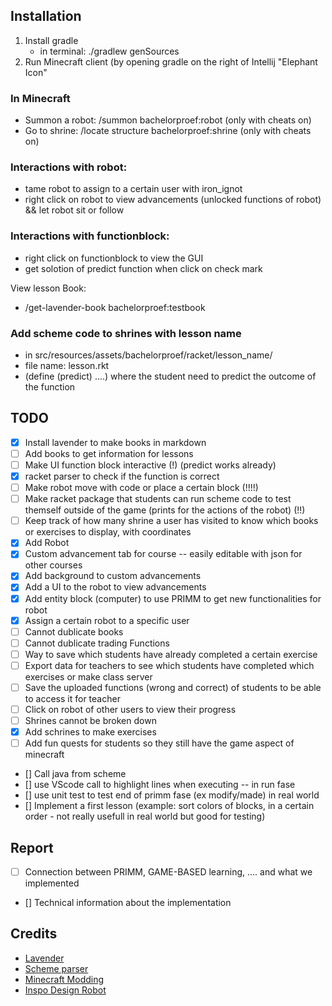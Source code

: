## Installation
1. Install gradle
    - in terminal: ./gradlew genSources
2. Run Minecraft client (by opening gradle on the right of Intellij "Elephant Icon"


### In Minecraft 
- Summon a robot: /summon bachelorproef:robot (only with cheats on)
- Go to shrine: /locate structure bachelorproef:shrine (only with cheats on)



### Interactions with robot: 
- tame robot to assign to a certain user with iron_ignot
- right click on robot to view advancements (unlocked functions of robot) && let robot sit or follow

### Interactions with functionblock:
- right click on functionblock to view the GUI 
- get solotion of predict function when click on check mark 

View lesson Book:
- /get-lavender-book bachelorproef:testbook

### Add scheme code to shrines with lesson name 
- in src/resources/assets/bachelorproef/racket/lesson_name/
- file name: lesson.rkt
- (define (predict) ....) where the student need to predict the outcome of the function


## TODO 
- [x] Install lavender to make books in markdown 
- [ ] Add books to get information for lessons
- [ ] Make UI function block interactive (!) (predict works already)
- [x] racket parser to check if the function is correct
- [ ] Make robot move with code or place a certain block (!!!!)
- [ ] Make racket package that students can run scheme code to test themself outside of the game (prints for the actions of the robot)  (!!)
- [ ] Keep track of how many shrine a user has visited to know which books or exercises to display, with coordinates 
- [x] Add Robot
- [x] Custom advancement tab for course -- easily editable with json for other courses
- [x] Add background to custom advancements 
- [x] Add a UI to the robot to view advancements
- [x] Add entity block (computer) to use PRIMM to get new functionalities for robot
- [x] Assign a certain robot to a specific user 
- [ ] Cannot dublicate books 
- [ ] Cannot dublicate trading Functions 
- [ ] Way to save which students have already completed a certain exercise
- [ ] Export data for teachers to see which students have completed which exercises or make class server 
- [ ] Save the uploaded functions (wrong and correct) of students to be able to access it for teacher 
- [ ] Click on robot of other users to view their progress
- [ ] Shrines cannot be broken down
- [x] Add schrines to make exercises 
- [ ] Add fun quests for students so they still have the game aspect of minecraft
- [] Call java from scheme
- [] use VScode call to highlight lines when executing -- in run fase
- [] use unit test to test end of primm fase (ex modify/made) in real world
- [] Implement a first lesson (example: sort colors of blocks, in a certain order - not really usefull in real world but good for testing)

## Report
- [ ] Connection between PRIMM, GAME-BASED learning, ....  and what we implemented
- []  Technical information about the implementation

## Credits
- [Lavender](https://github.com/wisp-forest/lavender)
- [Scheme parser](https://norvig.com/jscheme.html)
- [Minecraft Modding](https://www.youtube.com/channel/UCbzPhyLcO8VP25dZ7kaUyAw)
- [Inspo Design Robot](https://sketchfab.com/3d-models/robot-mc-0f40c981c4ec4777b52bbc448e319a5c)

